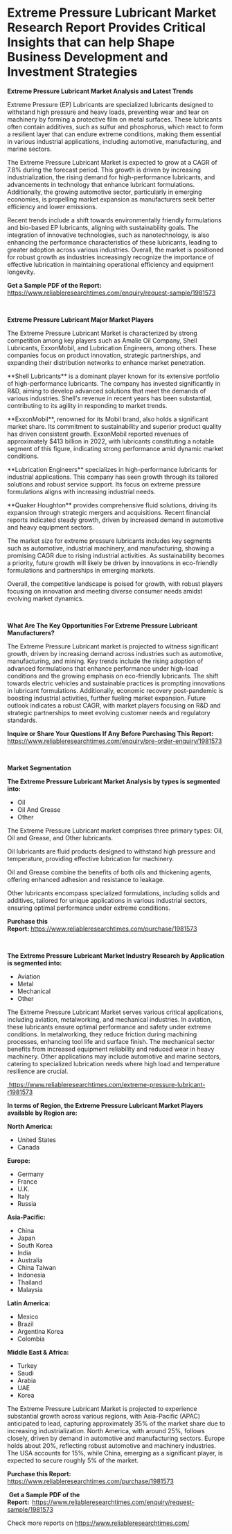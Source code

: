 <p><h1>Extreme Pressure Lubricant Market Research Report Provides Critical Insights that can help Shape Business Development and Investment Strategies</h1></p><p><strong>Extreme Pressure Lubricant Market Analysis and Latest Trends</strong></p>
<p><p>Extreme Pressure (EP) Lubricants are specialized lubricants designed to withstand high pressure and heavy loads, preventing wear and tear on machinery by forming a protective film on metal surfaces. These lubricants often contain additives, such as sulfur and phosphorus, which react to form a resilient layer that can endure extreme conditions, making them essential in various industrial applications, including automotive, manufacturing, and marine sectors.</p><p>The Extreme Pressure Lubricant Market is expected to grow at a CAGR of 7.8% during the forecast period. This growth is driven by increasing industrialization, the rising demand for high-performance lubricants, and advancements in technology that enhance lubricant formulations. Additionally, the growing automotive sector, particularly in emerging economies, is propelling market expansion as manufacturers seek better efficiency and lower emissions. </p><p>Recent trends include a shift towards environmentally friendly formulations and bio-based EP lubricants, aligning with sustainability goals. The integration of innovative technologies, such as nanotechnology, is also enhancing the performance characteristics of these lubricants, leading to greater adoption across various industries. Overall, the market is positioned for robust growth as industries increasingly recognize the importance of effective lubrication in maintaining operational efficiency and equipment longevity.</p></p>
<p><strong>Get a Sample PDF of the Report:&nbsp;</strong> <a href="https://www.reliableresearchtimes.com/enquiry/request-sample/1981573?utm_campaign=3532&utm_medium=2&utm_source=Github&utm_content=ia&utm_term=01042025&utm_id=extreme-pressure-lubricant">https://www.reliableresearchtimes.com/enquiry/request-sample/1981573</a></p>
<p>&nbsp;</p>
<p><strong>Extreme Pressure Lubricant Major Market Players</strong></p>
<p><p>The Extreme Pressure Lubricant Market is characterized by strong competition among key players such as Amalie Oil Company, Shell Lubricants, ExxonMobil, and Lubrication Engineers, among others. These companies focus on product innovation, strategic partnerships, and expanding their distribution networks to enhance market penetration.</p><p>**Shell Lubricants** is a dominant player known for its extensive portfolio of high-performance lubricants. The company has invested significantly in R&D, aiming to develop advanced solutions that meet the demands of various industries. Shell's revenue in recent years has been substantial, contributing to its agility in responding to market trends.</p><p>**ExxonMobil**, renowned for its Mobil brand, also holds a significant market share. Its commitment to sustainability and superior product quality has driven consistent growth. ExxonMobil reported revenues of approximately $413 billion in 2022, with lubricants constituting a notable segment of this figure, indicating strong performance amid dynamic market conditions.</p><p>**Lubrication Engineers** specializes in high-performance lubricants for industrial applications. This company has seen growth through its tailored solutions and robust service support. Its focus on extreme pressure formulations aligns with increasing industrial needs.</p><p>**Quaker Houghton** provides comprehensive fluid solutions, driving its expansion through strategic mergers and acquisitions. Recent financial reports indicated steady growth, driven by increased demand in automotive and heavy equipment sectors.</p><p>The market size for extreme pressure lubricants includes key segments such as automotive, industrial machinery, and manufacturing, showing a promising CAGR due to rising industrial activities. As sustainability becomes a priority, future growth will likely be driven by innovations in eco-friendly formulations and partnerships in emerging markets.</p><p>Overall, the competitive landscape is poised for growth, with robust players focusing on innovation and meeting diverse consumer needs amidst evolving market dynamics.</p></p>
<p>&nbsp;</p>
<p><strong>What Are The Key Opportunities For Extreme Pressure Lubricant Manufacturers?</strong></p>
<p><p>The Extreme Pressure Lubricant market is projected to witness significant growth, driven by increasing demand across industries such as automotive, manufacturing, and mining. Key trends include the rising adoption of advanced formulations that enhance performance under high-load conditions and the growing emphasis on eco-friendly lubricants. The shift towards electric vehicles and sustainable practices is prompting innovations in lubricant formulations. Additionally, economic recovery post-pandemic is boosting industrial activities, further fueling market expansion. Future outlook indicates a robust CAGR, with market players focusing on R&D and strategic partnerships to meet evolving customer needs and regulatory standards.</p></p>
<p><strong>Inquire or Share Your Questions If Any Before Purchasing This Report:</strong> <a href="https://www.reliableresearchtimes.com/enquiry/pre-order-enquiry/1981573?utm_campaign=3532&utm_medium=2&utm_source=Github&utm_content=ia&utm_term=01042025&utm_id=extreme-pressure-lubricant">https://www.reliableresearchtimes.com/enquiry/pre-order-enquiry/1981573</a></p>
<p>&nbsp;</p>
<p><strong>Market Segmentation</strong></p>
<p><strong>The Extreme Pressure Lubricant Market Analysis by types is segmented into:</strong></p>
<p><ul><li>Oil</li><li>Oil And Grease</li><li>Other</li></ul></p>
<p><p>The Extreme Pressure Lubricant market comprises three primary types: Oil, Oil and Grease, and Other lubricants. </p><p>Oil lubricants are fluid products designed to withstand high pressure and temperature, providing effective lubrication for machinery. </p><p>Oil and Grease combine the benefits of both oils and thickening agents, offering enhanced adhesion and resistance to leakage. </p><p>Other lubricants encompass specialized formulations, including solids and additives, tailored for unique applications in various industrial sectors, ensuring optimal performance under extreme conditions.</p></p>
<p><strong>Purchase this Report:&nbsp;</strong><a href="https://www.reliableresearchtimes.com/purchase/1981573?utm_campaign=3532&utm_medium=2&utm_source=Github&utm_content=ia&utm_term=01042025&utm_id=extreme-pressure-lubricant">https://www.reliableresearchtimes.com/purchase/1981573</a></p>
<p>&nbsp;</p>
<p><strong>The Extreme Pressure Lubricant Market Industry Research by Application is segmented into:</strong></p>
<p><ul><li>Aviation</li><li>Metal</li><li>Mechanical</li><li>Other</li></ul></p>
<p><p>The Extreme Pressure Lubricant Market serves various critical applications, including aviation, metalworking, and mechanical industries. In aviation, these lubricants ensure optimal performance and safety under extreme conditions. In metalworking, they reduce friction during machining processes, enhancing tool life and surface finish. The mechanical sector benefits from increased equipment reliability and reduced wear in heavy machinery. Other applications may include automotive and marine sectors, catering to specialized lubrication needs where high load and temperature resilience are crucial.</p></p>
<p><a href="https://www.reliableresearchtimes.com/extreme-pressure-lubricant-r1981573?utm_campaign=3532&utm_medium=2&utm_source=Github&utm_content=ia&utm_term=01042025&utm_id=extreme-pressure-lubricant">&nbsp;https://www.reliableresearchtimes.com/extreme-pressure-lubricant-r1981573</a></p>
<p><strong>In terms of Region, the Extreme Pressure Lubricant Market Players available by Region are:</strong></p>
<p>
    <p> <strong> North America: </strong>
        <ul>
            <li>United States</li>
            <li>Canada</li>
        </ul>
        </p> 
    <p> <strong> Europe: </strong>
        <ul>
            <li>Germany</li>
            <li>France</li>
            <li>U.K.</li>
            <li>Italy</li>
            <li>Russia</li>
        </ul>
        </p> 
    <p> <strong> Asia-Pacific: </strong>
        <ul>
            <li>China</li>
            <li>Japan</li>
            <li>South Korea</li>
            <li>India</li>
            <li>Australia</li>
            <li>China Taiwan</li>
            <li>Indonesia</li>
            <li>Thailand</li>
            <li>Malaysia</li>
        </ul>
        </p> 
    <p> <strong> Latin America: </strong>
        <ul>
            <li>Mexico</li>
            <li>Brazil</li>
            <li>Argentina Korea</li>
            <li>Colombia</li>
        </ul>
        </p> 
    <p> <strong> Middle East & Africa: </strong>
        <ul>
            <li>Turkey</li>
            <li>Saudi</li>
            <li>Arabia</li>
            <li>UAE</li>
            <li>Korea</li>
        </ul>
    </p>
    </p>
<p><p>The Extreme Pressure Lubricant Market is projected to experience substantial growth across various regions, with Asia-Pacific (APAC) anticipated to lead, capturing approximately 35% of the market share due to increasing industrialization. North America, with around 25%, follows closely, driven by demand in automotive and manufacturing sectors. Europe holds about 20%, reflecting robust automotive and machinery industries. The USA accounts for 15%, while China, emerging as a significant player, is expected to secure roughly 5% of the market.</p></p>
<p><strong>Purchase this Report: </strong><a href="https://www.reliableresearchtimes.com/purchase/1981573?utm_campaign=3532&utm_medium=2&utm_source=Github&utm_content=ia&utm_term=01042025&utm_id=extreme-pressure-lubricant">https://www.reliableresearchtimes.com/purchase/1981573</a></p>
<p>&nbsp;<strong>Get a Sample PDF of the Report:&nbsp;&nbsp;</strong><a href="https://www.reliableresearchtimes.com/enquiry/request-sample/1981573?utm_campaign=3532&utm_medium=2&utm_source=Github&utm_content=ia&utm_term=01042025&utm_id=extreme-pressure-lubricant">https://www.reliableresearchtimes.com/enquiry/request-sample/1981573</a></p>
<p><strong></strong></p>
<p>Check more reports on <a href="https://www.reliableresearchtimes.com/?utm_campaign=3532&utm_medium=2&utm_source=Github&utm_content=ia&utm_term=01042025&utm_id=extreme-pressure-lubricant">https://www.reliableresearchtimes.com/</a></p>